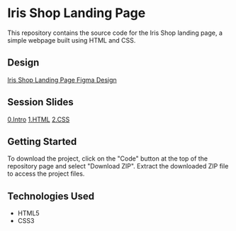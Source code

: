 # Iris Shop Landing Page

This repository contains the source code for the Iris Shop landing page, a simple webpage built using HTML and CSS.

## Design

[Iris Shop Landing Page Figma Design](https://www.figma.com/file/hErthPpr4befunRqeanBxh/IRIS?type=design&node-id=0%3A1&mode=design&t=8pLkCAtmqGjtBhai-1)

## Session Slides

[0.Intro](https://github.com/imshahab/iris-shop-landing/blob/main/Slides/0.Intro.pdf)
[1.HTML](https://github.com/imshahab/iris-shop-landing/blob/main/Slides/1.HTML.pdf)
[2.CSS](https://github.com/imshahab/iris-shop-landing/blob/main/Slides/3-CSS.pdf)

## Getting Started

To download the project, click on the "Code" button at the top of the repository page and select "Download ZIP". Extract the downloaded ZIP file to access the project files.

## Technologies Used

- HTML5
- CSS3
